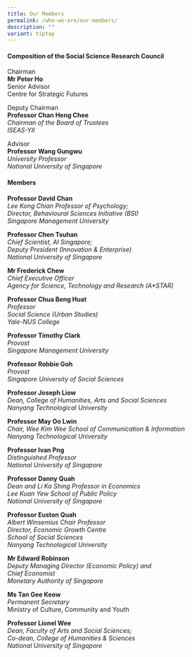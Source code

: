 ```yaml
---
title: Our Members
permalink: /who-we-are/our-members/
description: ""
variant: tiptap
---
```

<h4><strong>Composition of the Social Science Research Council</strong></h4>
<p>Chairman
<br><strong>Mr Peter Ho </strong>
<br>Senior Advisor
<br>Centre for Strategic Futures</p>
<p>Deputy Chairman
<br><strong>Professor Chan Heng Chee</strong> 
<br><em>Chairman of the Board of Trustees</em> 
<br><em>ISEAS-YII</em>
</p>
<p>Advisor
<br><strong>Professor Wang Gungwu </strong>
<br><em>University Professor</em> 
<br><em>National University of Singapore</em>
</p>
<p></p>
<h4><strong>Members</strong></h4>
<p><strong>Professor David Chan</strong> 
<br><em>Lee Kong Chian Professor of Psychology;<br>Director, Behavioural Sciences Initiative (BSI)</em> 
<br><em>Singapore Management University</em>
</p>
<p><strong>Professor Chen Tsuhan</strong> 
<br><em>Chief Scientist, AI Singapore;<br>Deputy President (Innovation &amp; Enterprise)</em> 
<br><em>National University of Singapore</em>
</p>
<p><strong>Mr Frederick Chew</strong> 
<br><em>Chief Executive Officer</em> 
<br><em>Agency for Science, Technology and Research (A*STAR)</em>
</p>
<p><strong>Professor Chua Beng Huat</strong> 
<br><em>Professor</em> 
<br><em>Social Science (Urban Studies)</em> 
<br><em>Yale-NUS College</em>
</p>
<p><strong>Professor Timothy Clark</strong> 
<br><em>Provost</em> 
<br><em>Singapore Management University</em>
</p>
<p><strong>Professor Robbie Goh</strong> 
<br><em>Provost<br>Singapore University of Social Sciences</em>
</p>
<p><strong>Professor Joseph Liow</strong> 
<br><em>Dean, College of Humanities, Arts and Social Sciences</em> 
<br><em>Nanyang Technological University</em>
</p>
<p><strong>Professor May Oo Lwin</strong> 
<br><em>Chair, Wee Kim Wee School of Communication &amp; Information</em> 
<br><em>Nanyang Technological University</em>
</p>
<p><strong>Professor Ivan Png</strong> 
<br><em>Distinguished Professor</em> 
<br><em>National University of Singapore</em>
</p>
<p><strong>Professor Danny Quah</strong> 
<br><em>Dean and Li Ka Shing Professor in Economics</em> 
<br><em>Lee Kuan Yew School of Public Policy</em> 
<br><em>National University of Singapore</em>
</p>
<p><strong>Professor Euston Quah</strong> 
<br><em>Albert Winsemius Chair Professor</em> 
<br><em>Director, Economic Growth Centre</em> 
<br><em>School of Social Sciences</em> 
<br><em>Nanyang Technological University</em>
</p>
<p><strong>Mr Edward Robinson</strong> 
<br><em>Deputy Managing Director (Economic Policy) and<br>Chief Economist</em> 
<br><em>Monetary Authority of Singapore</em>
</p>
<p><strong>Ms Tan Gee Keow</strong> 
<br><em>Permanent Secretary</em> 
<br>Ministry of Culture, Community and Youth</p>
<p><strong>Professor Lionel Wee</strong> 
<br><em>Dean, Faculty of Arts and Social Sciences;</em> 
<br><em>Co-dean, College of Humanities &amp; Sciences</em> 
<br><em>National University of Singapore</em>
</p>